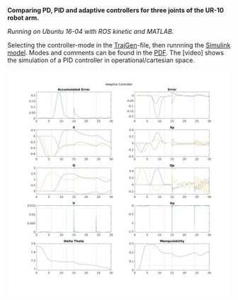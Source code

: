 **Comparing PD, PID and adaptive controllers for three joints of the UR-10 robot arm.**

*Running on Ubuntu 16-04 with ROS kinetic and MATLAB.*

Selecting the controller-mode in the [TrajGen](https://github.com/domi20u/Projects/blob/master/Robot%20Control/Controller_Comparison/src/Session6_Template/TrajGen.m)-file, then runnning the [Simulink model](https://github.com/domi20u/Projects/blob/master/Robot%20Control/Controller_Comparison/src/Session6_Template/DSimulator_robot3GDL.mdl). Modes and comments can be found in the [PDF](https://github.com/domi20u/Projects/blob/master/Robot%20Control/Controller-Comparison.pdf). The [video] shows the simulation of a PID controller in operational/cartesian space.

![Adaptive-Controller](https://github.com/domi20u/Projects/blob/master/Robot%20Control/80_Adaptive_1.jpg)
